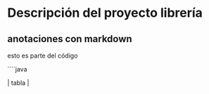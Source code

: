 # Descripción del proyecto librería 
## anotaciones con  markdown
esto es parte del código 

´´´´java

| tabla | 
